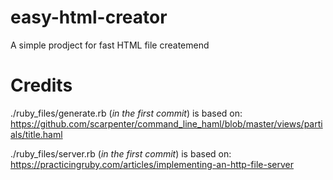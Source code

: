 easy-html-creator
=================

A simple prodject for fast HTML file createmend


Credits
=======

./ruby_files/generate.rb (*in the first commit*) is based on:
https://github.com/scarpenter/command_line_haml/blob/master/views/partials/title.haml

./ruby_files/server.rb (*in the first commit*) is based on:
https://practicingruby.com/articles/implementing-an-http-file-server
